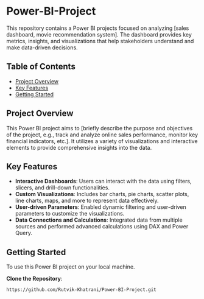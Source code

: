 # Power-BI-Project

This repository contains a Power BI projects focused on analyzing [sales dashboard, movie recommendation system]. The dashboard provides key metrics, insights, and visualizations that help stakeholders understand and make data-driven decisions.

## Table of Contents
- [Project Overview](#project-overview)
- [Key Features](#key-features)
- [Getting Started](#getting-started)

## Project Overview

This Power BI project aims to [briefly describe the purpose and objectives of the project, e.g., track and analyze online sales performance, monitor key financial indicators, etc.]. It utilizes a variety of visualizations and interactive elements to provide comprehensive insights into the data.

## Key Features

- **Interactive Dashboards**: Users can interact with the data using filters, slicers, and drill-down functionalities.
- **Custom Visualizations**: Includes bar charts, pie charts, scatter plots, line charts, maps, and more to represent data effectively.
- **User-driven Parameters**: Enabled dynamic filtering and user-driven parameters to customize the visualizations.
- **Data Connections and Calculations**: Integrated data from multiple sources and performed advanced calculations using DAX and Power Query.

## Getting Started

To use this Power BI project on your local machine.

**Clone the Repository**:
   ```bash
   https://github.com/Rutvik-Khatrani/Power-BI-Project.git
